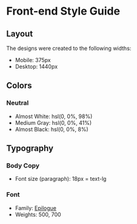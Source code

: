 # Front-end Style Guide

## Layout

The designs were created to the following widths:

- Mobile: 375px
- Desktop: 1440px

## Colors

### Neutral

- Almost White: hsl(0, 0%, 98%)
- Medium Gray: hsl(0, 0%, 41%)
- Almost Black: hsl(0, 0%, 8%)

## Typography

### Body Copy

- Font size (paragraph): 18px = text-lg

### Font

- Family: [Epilogue](https://fonts.google.com/specimen/Epilogue)
- Weights: 500, 700
